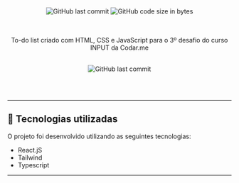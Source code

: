 <div align="center">
  <br/><br/>

  <img alt="GitHub last commit" src="https://img.shields.io/github/last-commit/gustavowlima/todo-list-frontend?color=9871F5">

  <img alt="GitHub code size in bytes" src="https://img.shields.io/github/languages/code-size/gustavowlima/todo-list-frontend?color=9871F5">
  
  <br/><br/>
To-do list criado com HTML, CSS e JavaScript para o 3º desafio do curso INPUT da Codar.me

 <br/>

<img alt="GitHub last commit" src="https://i.imgur.com/GsEXBRl.png">

</div>

<br/><br/>

---

## 🚀 Tecnologias utilizadas

O projeto foi desenvolvido utilizando as seguintes tecnologias:

- React.jS
- Tailwind
- Typescript

---

<br/>
